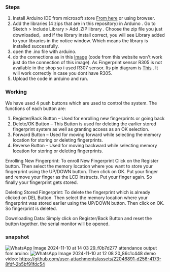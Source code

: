 ### Steps
1. Install Arduino IDE from microsoft store [From here](https://www.microsoft.com/store/productId/9NBLGGH4RSD8?ocid=pdpshare) or using browser.
2. Add the libraries (4 zips that are in this repository) in Arduino . Go to Sketch > Include Library > Add .ZIP library . Choose the zip file you just downloaded，and if the library install correct, you will see Library added to your libraries in the notice window. Which means the library is installed successfully.
3. open the .ino file with arduino.
4. do the connections as in this [Image](https://how2electronics.com/wp-content/uploads/2019/01/fingerprint-attendance-circuit-diagram.jpg) (code from this website won't work just do the connection of this image). As Fingerprint sensor R305 is not available in the shop so i used R307 sensor. Its pin diagram is [This](https://www.circuitstate.com/wp-content/uploads/2021/05/R307-Fingerprint-Scanner-Pinout-2-800x602.png) . It will work correctly in case you dont have R305.
5. Upload the code in arduino and run.

### Working
We have used 4 push buttons which are used to control the system. The functions of each button are:
1. Register/Back Button – Used for enrolling new fingerprints or going back
2. Delete/OK Button – This Button is used for deleting the earlier stored fingerprint system as well as granting access as an OK selection.
3. Forward Button – Used for moving forward while selecting the memory location for storing or deleting fingerprints.
4. Reverse Button – Used for moving backward while selecting memory location for storing or deleting fingerprints.

Enrolling New Fingerprint: To enroll New Fingerprint Click on the Register button. Then select the memory location where you want to store your fingerprint using the UP/DOWN button. Then click on OK. Put your finger and remove your finger as the LCD instructs. Put your finger again. So finally your fingerprint gets stored.

Deleting Stored Fingerprint: To delete the fingerprint which is already clicked on DEL Button. Then select the memory location where your fingerprint was stored earlier using the UP/DOWN button. Then click on OK. So fingerprint is deleted.

Downloading Data: Simply click on Register/Back Button and reset the button together. the serial monitor will be opened.

### snapshot
![WhatsApp Image 2024-11-10 at 14 03 29_f0b7d277](https://github.com/user-attachments/assets/46b5bc61-741b-428c-8b89-27982c3d872c)
attendance output fom aruino:
![WhatsApp Image 2024-11-10 at 12 08 20_86c1c448](https://github.com/user-attachments/assets/7250c988-0ae4-4d28-8d84-17f5ff9f894f)
demo video:
https://github.com/user-attachments/assets/22046891-d256-4173-8fdf-2b5bf91fdc54

